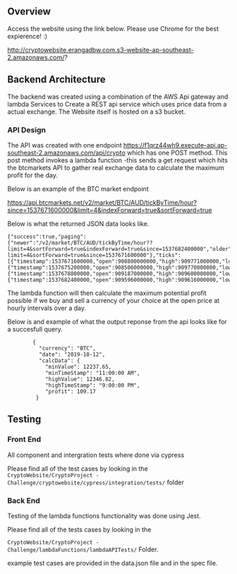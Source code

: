 

## Overview

Access the website using the link below. Please use Chrome for the best expierence! :)

http://cryptowebsite.erangadbw.com.s3-website-ap-southeast-2.amazonaws.com/?


## Backend Architecture

The backend was created using a combination of the AWS Api gateway and lambda Services to Create a REST api service which uses
price data from a actual exchange. The Website itself is hosted on a s3 bucket. 

### API Design 

The API was created with one endpoint https://f1qrz44wh9.execute-api.ap-southeast-2.amazonaws.com/api/crypto which has one POST method.
This post method invokes a lambda function -this sends a get request which hits the btcmarkets API to gather real exchange data to calculate the maximum profit for the day.

Below is an example of the BTC market endpoint 

https://api.btcmarkets.net/v2/market/BTC/AUD/tickByTime/hour?since=1537671600000&limit=4&indexForward=true&sortForward=true

Below is what the returned JSON data looks like.

```
{"success":true,"paging":{"newer":"/v2/market/BTC/AUD/tickByTime/hour??
limit=4&sortForward=true&indexForward=true&since=1537682400000","older":"/v2/market/BTC/AUD/tickByTime/hour?
limit=4&sortForward=true&since=1537671600000"},"ticks":
[{"timestamp":1537671600000,"open":908800000000,"high":909771000000,"low":906053000000,"close":906935000000,"volume":1113664994},
{"timestamp":1537675200000,"open":908506000000,"high":909770000000,"low":906936000000,"close":909184000000,"volume":929443810},
{"timestamp":1537678800000,"open":909187000000,"high":909600000000,"low":909187000000,"close":909596000000,"volume":215936611},
{"timestamp":1537682400000,"open":909596000000,"high":909616000000,"low":907175000000,"close":907175000000,"volume":388776816}]}
```
The lambda function will then calculate the maximum potential profit possible if we buy and sell a currency of your choice at the open price at hourly intervals over a day. 

Below is and example of what the output reponse from the api looks like for a succesfull query. 

```
        {
          "currency": "BTC",
          "date": "2019-10-12",
          "calcData": {
            "minValue": 12237.65,
            "minTimeStamp": "11:00:00 AM",
            "highValue": 12346.82,
            "highTimeStamp": "9:00:00 PM",
            "profit": 109.17
         }

```

## Testing

### Front End

All component and intergration tests where done via cypress 

Please find all of the test cases by looking in the 
`CryptoWebsite/CryptoProject - Challenge/cryptowebsite/cypress/integration/tests/` folder 

### Back End

Testing of the lambda functions functionality was done using Jest. 

Please find all of the tests cases by looking in the 

`CryptoWebsite/CryptoProject - Challenge/lambdaFunctions/lambdaAPITests/` Folder.

example test cases are provided in the data.json file and in the spec file. 






